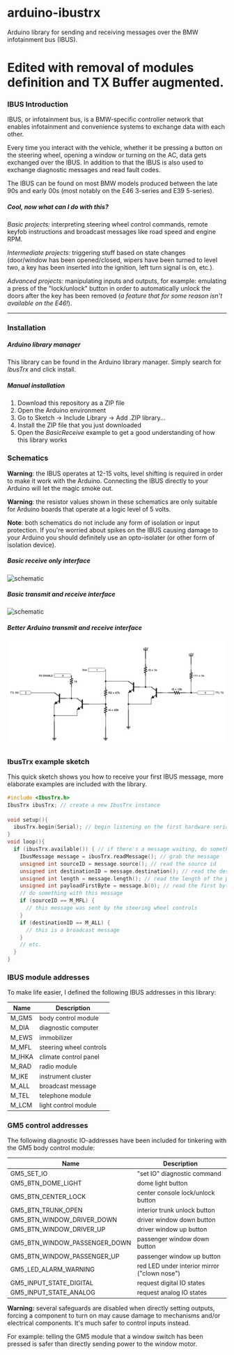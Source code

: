 # arduino-ibustrx

Arduino library for sending and receiving messages over the BMW infotainment bus (IBUS).

# Edited with removal of modules definition and TX Buffer augmented.


### IBUS Introduction

IBUS, or infotainment bus, is a BMW-specific controller network that enables infotainment and convenience systems to exchange data with each other. 

Every time you interact with the vehicle, whether it be pressing a button on the steering wheel, opening a window or turning on the AC, data gets exchanged over the IBUS. In addition to that the IBUS is also used to exchange diagnostic messages and read fault codes.

The IBUS can be found on most BMW models produced between the late 90s and early 00s (most notably on the E46 3-series and E39 5-series).

##### Cool, now what can I do with this?
*Basic projects:* interpreting steering wheel control commands, remote keyfob instructions and broadcast messages like road speed and engine RPM.

*Intermediate projects:* triggering stuff based on state changes (door/window has been opened/closed, wipers have been turned to level two, a key has been inserted into the ignition, left turn signal is on, etc.).

*Advanced projects:* manipulating inputs and outputs, for example: emulating a press of the "lock/unlock" button in order to automatically unlock the doors after the key has been removed (*a feature that for some reason isn't available on the E46!*).

---

### Installation

##### Arduino library manager
This library can be found in the Arduino library manager. Simply search for *IbusTrx* and click install.

##### Manual installation
1. Download this repository as a ZIP file
1. Open the Arduino environment
1. Go to Sketch -> Include Library -> Add .ZIP library...
1. Install the ZIP file that you just downloaded
1. Open the *BasicReceive* example to get a good understanding of how this library works


### Schematics

**Warning**: the IBUS operates at 12-15 volts, level shifting is required in order to make it work with the Arduino. Connecting the IBUS directly to your Arduino will let the magic smoke out.

**Warning**: the resistor values shown in these schematics are only suitable for Arduino boards that operate at a logic level of 5 volts.

**Note**: both schematics do not include any form of isolation or input protection. If you're worried about spikes on the IBUS causing damage to your Arduino you should definitely use an opto-isolater (or other form of isolation device).

##### Basic receive only interface

![schematic](https://raw.githubusercontent.com/just-oblivious/arduino-ibustrx/master/extras/basic-ibus-receive-interface.png)

##### Basic transmit and receive interface

![schematic](https://raw.githubusercontent.com/just-oblivious/arduino-ibustrx/master/extras/basic-ibus-transmit-receive-interface.png)

##### Better Arduino transmit and receive interface

![schematic](https://raw.githubusercontent.com/diolum/arduino-ibustrx/master/extras/Arduino%20IBUS%20Adapter.png)


### IbusTrx example sketch

This quick sketch shows you how to receive your first IBUS message, more elaborate examples are included with the library.

```cpp
#include <IbusTrx.h>
IbusTrx ibusTrx; // create a new IbusTrx instance

void setup(){
  ibusTrx.begin(Serial); // begin listening on the first hardware serial port
}
void loop(){
  if (ibusTrx.available()) { // if there's a message waiting, do something with it
    IbusMessage message = ibusTrx.readMessage(); // grab the message
    unsigned int sourceID = message.source(); // read the source id
    unsigned int destinationID = message.destination(); // read the destination id
    unsigned int length = message.length(); // read the length of the payload
    unsigned int payloadFirstByte = message.b(0); // read the first byte of the payload
    // do something with this message
    if (sourceID == M_MFL) {
      // this message was sent by the steering wheel controls
    }
    if (destinationID == M_ALL) {
      // this is a broadcast message
    }
    // etc.
  }
}
```


### IBUS module addresses

To make life easier, I defined the following IBUS addresses in this library:

|Name|Description|
|-|-|
|M_GM5|body control module|
|M_DIA|diagnostic computer|
|M_EWS|immobilizer|
|M_MFL|steering wheel controls|
|M_IHKA|climate control panel|
|M_RAD|radio module|
|M_IKE|instrument cluster|
|M_ALL|broadcast message||
|M_TEL|telephone module|
|M_LCM|light control module|


### GM5 control addresses

The following diagnostic IO-addresses have been included for tinkering with the GM5 body control module:

|Name|Description|
|-|-|
|GM5_SET_IO | "set IO" diagnostic command|
|GM5_BTN_DOME_LIGHT | dome light button|
|GM5_BTN_CENTER_LOCK | center console lock/unlock button|
|GM5_BTN_TRUNK_OPEN | interior trunk unlock button|
|GM5_BTN_WINDOW_DRIVER_DOWN | driver window down button|
|GM5_BTN_WINDOW_DRIVER_UP | driver window up button|
|GM5_BTN_WINDOW_PASSENGER_DOWN | passenger window down button|
|GM5_BTN_WINDOW_PASSENGER_UP | passenger window up button|
|GM5_LED_ALARM_WARNING | red LED under interior mirror ("clown nose")|
|GM5_INPUT_STATE_DIGITAL | request digital IO states|
|GM5_INPUT_STATE_ANALOG | request analog IO states|

**Warning:** several safeguards are disabled when directly setting outputs, forcing a component to turn on may cause damage to mechanisms and/or electrical components. It's much safer to control inputs instead.

For example: telling the GM5 module that a window switch has been pressed is safer than directly sending power to the window motor.
